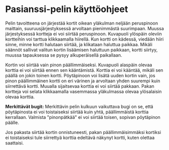 # Pasianssi-pelin käyttöohjeet

Pelin tavoitteena on järjestää kortit oikean yläkulman neljään peruspinoon maittain, suuruusjärjestyksessä arvoltaan pienimmästä suurimpaan. Muussa järjestyksessä kortteja ei voi siirtää peruspinoon. Kuvapuoli ylöspäin oleviin kortteihin voi tarttua klikkaamalla hiirellä. Kun kortti on kädessä, viedään hiiri sinne, minne kortti halutaan siirtää, ja klikataan haluttua paikkaa. Mikäli säännöt sallivat valitun kortin lisäämisen haluttuun paikkaan, kortti siirtyy, muussa tapauksessa se pysyy alkuperäisellä paikallaan. 

Kortin voi siirtää vain pinon päällimmäiseksi. Kuvapuoli alaspäin olevaa korttia ei voi siirtää ennen sen kääntämistä. Korttia ei voi kääntää, mikäli sen päällä on jokin toinen kortti. Pöytäpinoon voi lisätä uuden kortin vain, jos pinon päällimmäinen kortti on eri värinen ja arvoltaan yhden suurempi kuin siirrettävä kortti. Muualla sijaitsevaa korttia ei voi siirtää pakkaan. Pakan kortteja voi selata klikkaamalla vasemmassa yläkulmassa olevaa ylösalaisin olevaa korttia.

**Merkittävät bugit:**
Merkittävin pelin kulkuun vaikuttava bugi on se, että pöytäpinosta ei voi toistaiseksi siirtää kuin yhtä, päällimmäistä korttia kerrallaan. Valmista "pinonpätkää" ei voi siirtää toisen, sopivan pöytäpinon päälle. 

Jos pakasta siirtää kortin onnistuneesti, pakan päällimmäisimmäksi kortiksi ei toistaiseksi tule siirrettyä korttia edeltävä näkynyt kortti, kuten olettaa saattaisi. 
